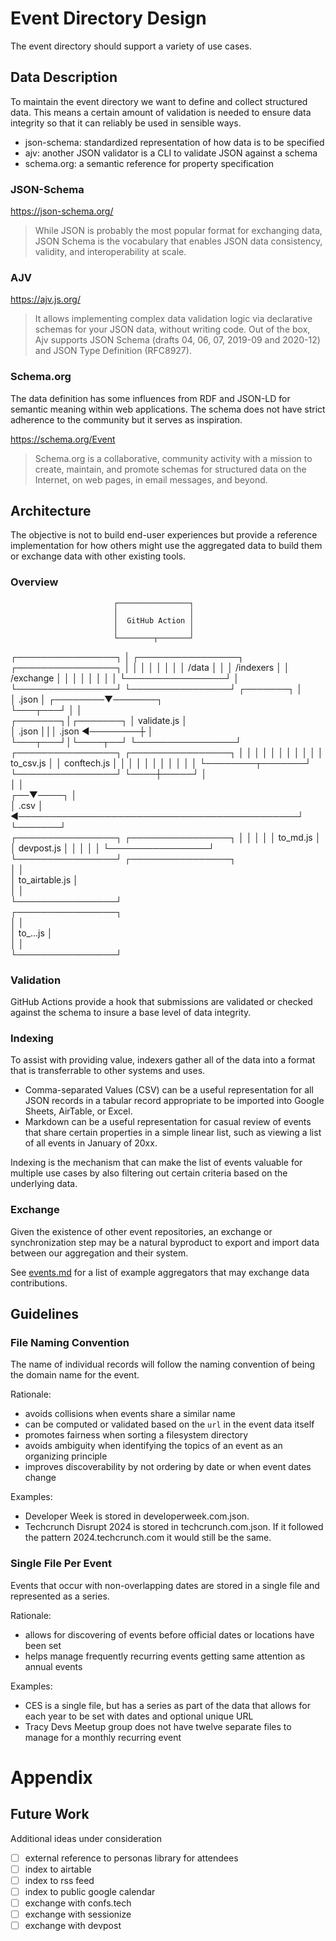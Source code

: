 # Event Directory Design

The event directory should support a variety of use cases.

## Data Description

To maintain the event directory we want to define and collect structured data. This means a certain amount of validation is needed to ensure data integrity so that it can reliably be used in sensible ways.

- json-schema: standardized representation of how data is to be specified
- ajv: another JSON validator is a CLI to validate JSON against a schema
- schema.org: a semantic reference for property specification

### JSON-Schema

https://json-schema.org/
> While JSON is probably the most popular format for exchanging data, JSON Schema is the vocabulary that enables JSON data consistency, validity, and interoperability at scale.

### AJV

https://ajv.js.org/
> It allows implementing complex data validation logic via declarative schemas for your JSON data, without writing code. Out of the box, Ajv supports JSON Schema (drafts 04, 06, 07, 2019-09 and 2020-12) and JSON Type Definition (RFC8927).

### Schema.org

The data definition has some influences from RDF and JSON-LD for semantic meaning within web applications. The schema does not have strict adherence to the community but it serves as inspiration.

https://schema.org/Event
>Schema.org is a collaborative, community activity with a mission to create, maintain, and promote schemas for structured data on the Internet, on web pages, in email messages, and beyond.

## Architecture

The objective is not to build end-user experiences but provide a reference implementation for how others might use the aggregated data to build them or exchange data with other existing tools.

### Overview

                           ┌────────────────┐                                                
                           │                │                                                
                           │  GitHub Action │                                                
                           │                │                                                
                           └────────┬───────┘                                                
 ┌────────────────┐                 │                ┌────────────────┐   ┌────────────────┐ 
 │                │                 │                │                │   │                │ 
 │     /data      │                 │                │   /indexers    │   │   /exchange    │ 
 │                │                 │                │                │   │                │ 
 └────────────────┘                 │                └────────────────┘   └────────────────┘ 
     ┌───────┐                      │                                                        
     │ .json │             ┌────────▼───────┐                                                
     └───┬───┘             │                │                                                
┌───────┐│┌───────┐        │   validate.js  │                                                
│ .json │││ .json ◄────────┼                │                                                
└───┬───┘│└────┬──┘        └────────────────┘        ┌────────────────┐    ┌────────────────┐
    │    │     │                                     │                │    │                │
    │    │     │                                     │    to_csv.js   │    │  conftech.js   │
    │    │     │                                     │                │    │                │
    │    │     │                                     └────────┬───────┘    └────────────────┘
    └────┼─────┘                                              │                              
         │                                                    │                              
      ┌──▼────┐                                               │                              
      │ .csv  │ ◄─────────────────────────────────────────────┘                              
      └───────┘                                                                              
                                                      ┌────────────────┐   ┌────────────────┐
                                                      │                │   │                │
                                                      │    to_md.js    │   │   devpost.js   │
                                                      │                │   │                │
                                                      └────────────────┘   └────────────────┘
                                                      ┌────────────────┐                     
                                                      │                │                     
                                                      │ to_airtable.js │                     
                                                      │                │                     
                                                      └────────────────┘                     
                                                      ┌────────────────┐                     
                                                      │                │                     
                                                      │    to_...js    │                     
                                                      │                │                     
                                                      └────────────────┘                     


### Validation

GitHub Actions provide a hook that submissions are validated or checked against the schema to insure a base level of data integrity.

### Indexing

To assist with providing value, indexers gather all of the data into a format that is transferrable to other systems and uses.

* Comma-separated Values (CSV) can be a useful representation for all JSON records in a tabular record appropriate to be imported into Google Sheets, AirTable, or Excel.
* Markdown can be a useful representation for casual review of events that share certain properties in a simple linear list, such as viewing a list of all events in January of 20xx.

Indexing is the mechanism that can make the list of events valuable for multiple use cases by also filtering out certain criteria based on the underlying data.

### Exchange

Given the existence of other event repositories, an exchange or synchronization step may be a natural byproduct to export and import data between our aggregation and their system.

See [events.md](./events.md) for a list of example aggregators that may exchange data contributions.

## Guidelines

### File Naming Convention

The name of individual records will follow the naming convention of being the domain name for the event.

Rationale:
- avoids collisions when events share a similar name
- can be computed or validated based on the `url` in the event data itself
- promotes fairness when sorting a filesystem directory
- avoids ambiguity when identifying the topics of an event as an organizing principle
- improves discoverability by not ordering by date or when event dates change

Examples:
- Developer Week is stored in developerweek.com.json. 
- Techcrunch Disrupt 2024 is stored in techcrunch.com.json. If it followed the pattern 2024.techcrunch.com it would still be the same.

### Single File Per Event

Events that occur with non-overlapping dates are stored in a single file and represented as a series.

Rationale:
- allows for discovering of events before official dates or locations have been set
- helps manage frequently recurring events getting same attention as annual events

Examples:
- CES is a single file, but has a series as part of the data that allows for each year to be set with dates and optional unique URL
- Tracy Devs Meetup group does not have twelve separate files to manage for a monthly recurring event

# Appendix

## Future Work

Additional ideas under consideration

- [ ] external reference to personas library for attendees
- [ ] index to airtable
- [ ] index to rss feed
- [ ] index to public google calendar
- [ ] exchange with confs.tech
- [ ] exchange with sessionize
- [ ] exchange with devpost

